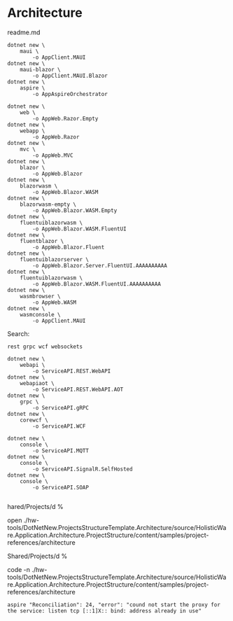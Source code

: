 # Architecture

readme.md

   
```
dotnet new \
    maui \
        -o AppClient.MAUI 
dotnet new \
    maui-blazor \
        -o AppClient.MAUI.Blazor
dotnet new \
    aspire \
        -o AppAspireOrchestrator
```


```
dotnet new \
    web \
        -o AppWeb.Razor.Empty 
dotnet new \
    webapp \
        -o AppWeb.Razor 
dotnet new \
    mvc \
        -o AppWeb.MVC 
dotnet new \
    blazor \
        -o AppWeb.Blazor 
dotnet new \
    blazorwasm \
        -o AppWeb.Blazor.WASM
dotnet new \
    blazorwasm-empty \
        -o AppWeb.Blazor.WASM.Empty 
dotnet new \
    fluentuiblazorwasm \
        -o AppWeb.Blazor.WASM.FluentUI 
dotnet new \
    fluentblazor \
        -o AppWeb.Blazor.Fluent 
dotnet new \
    fluentuiblazorserver \
        -o AppWeb.Blazor.Server.FluentUI.AAAAAAAAAA 
dotnet new \
    fluentuiblazorwasm \
        -o AppWeb.Blazor.WASM.FluentUI.AAAAAAAAAA
dotnet new \
    wasmbrowser \
        -o AppWeb.WASM
dotnet new \
    wasmconsole \
        -o AppClient.MAUI 
```


Search:

```
rest grpc wcf websockets
```

```
dotnet new \
    webapi \
        -o ServiceAPI.REST.WebAPI 
dotnet new \
    webapiaot \
        -o ServiceAPI.REST.WebAPI.AOT 
dotnet new \
    grpc \
        -o ServiceAPI.gRPC 
dotnet new \
    corewcf \
        -o ServiceAPI.WCF
```

```
dotnet new \
    console \
        -o ServiceAPI.MQTT
dotnet new \
    console \
        -o ServiceAPI.SignalR.SelfHosted
dotnet new \
    console \
        -o ServiceAPI.SOAP


```


hared/Projects/d % 

open ./hw-tools/DotNetNew.ProjectsStructureTemplate.Architecture/source/HolisticWare.Application.Architecture.ProjectStructure/content/samples/project-references/architecture 

Shared/Projects/d % 

code -n ./hw-tools/DotNetNew.ProjectsStructureTemplate.Architecture/source/HolisticWare.Application.Architecture.ProjectStructure/content/samples/project-references/architecture 


```
aspire "Reconciliation": 24, "error": "cound not start the proxy for the service: listen tcp [::1]X:: bind: address already in use"
```